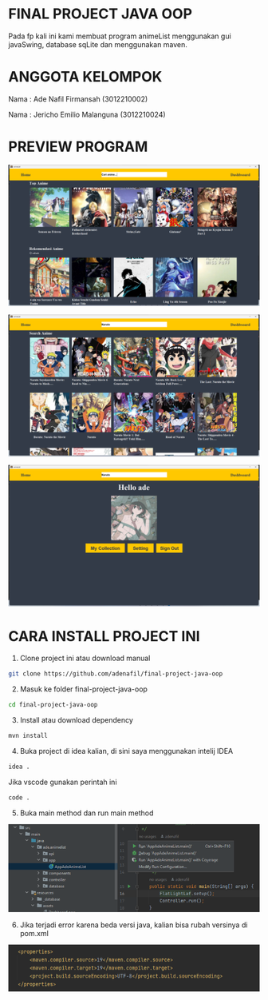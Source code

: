 # FINAL PROJECT JAVA OOP
Pada fp kali ini kami membuat program animeList menggunakan gui javaSwing, database sqLite
dan menggunakan maven.

# ANGGOTA KELOMPOK
<p>Nama : Ade Nafil Firmansah (3012210002)</p>
<p>Nama : Jericho Emilio Malanguna (3012210024)</p>

# PREVIEW PROGRAM

![HOME PAGE](https://raw.githubusercontent.com/adenafil/final-project-java-oop/main/src/main/resources/assets/Home.png "HOME PAGE")

![SEARCH PAGE](https://raw.githubusercontent.com/adenafil/final-project-java-oop/main/src/main/resources/assets/Search.png "SEARCH PAGE")

![DASHBOARD PAGE](https://raw.githubusercontent.com/adenafil/final-project-java-oop/main/src/main/resources/assets/Dashboard.png "DASHBOARD PAGE")

# CARA INSTALL PROJECT INI

1. Clone project ini atau download manual

```sh
git clone https://github.com/adenafil/final-project-java-oop
```

2. Masuk ke folder final-project-java-oop
```sh
cd final-project-java-oop
```
3. Install atau download dependency
```sh
mvn install
```
4. Buka project di idea kalian, di sini saya menggunakan intelij IDEA
```sh
idea .
```
Jika vscode gunakan perintah ini
```sh
code .
```
5. Buka main method dan run main method

![MAIN METHOD](https://raw.githubusercontent.com/adenafil/final-project-java-oop/main/src/main/resources/assets/mainmethod.png "MAIN METHOD")

6. Jika terjadi error karena beda versi java, kalian bisa rubah versinya di pom.xml

![PENTING](https://raw.githubusercontent.com/adenafil/final-project-java-oop/main/src/main/resources/assets/penting.png "PENTING")




